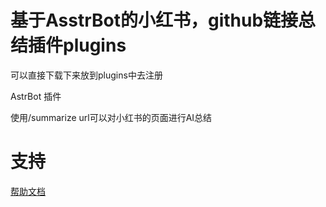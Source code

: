 # 基于AsstrBot的小红书，github链接总结插件plugins
可以直接下载下来放到plugins中去注册

AstrBot 插件

使用/summarize url可以对小红书的页面进行AI总结

# 支持

[帮助文档](https://astrbot.app)
